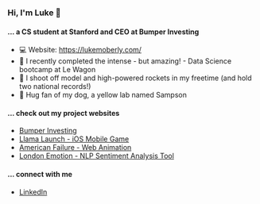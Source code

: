 ### Hi, I'm Luke 👋

#### ... a CS student at Stanford and CEO at Bumper Investing
- 💻 Website: https://lukemoberly.com/
- 🌱 I recently completed the intense - but amazing! - Data Science bootcamp at Le Wagon
- 🚀 I shoot off model and high-powered rockets in my freetime (and hold two national records!)
- 🐶 Hug fan of my dog, a yellow lab named Sampson

#### ... check out my project websites
- [Bumper Investing](https://www.joinbumper.com)
- [Llama Launch - iOS Mobile Game](https://apps.apple.com/us/app/llama-launch/id1516027799)
- [American Failure - Web Animation](https://www.americanfailure.org)
- [London Emotion - NLP Sentiment Analysis Tool](https://lmoberly1-emotion-analysis-emotionapp2-rkvyl6.streamlitapp.com/)

#### ... connect with me
- [LinkedIn](https://www.linkedin.com/in/lukemoberly/)

<!--
**lmoberly1/lmoberly1** is a ✨ _special_ ✨ repository because its `README.md` (this file) appears on your GitHub profile.

Here are some ideas to get you started:

- 🔭 I’m currently working on ...
- 🌱 I’m currently learning ...
- 👯 I’m looking to collaborate on ...
- 🤔 I’m looking for help with ...
- 💬 Ask me about ...
- 📫 How to reach me: ...
- 😄 Pronouns: ...
- ⚡ Fun fact: ...
-->
